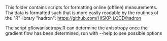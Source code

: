 This folder contains scripts for formatting online (offline) measurements.
Tha data is formatted such that is more easily readable by the routines of the "R" library "hadron": https://github.com/HISKP-LQCD/hadron

The script gflowanisotropy.R can determine the anisotropy once the gradient flow has been determined, run with --help to see possible options
